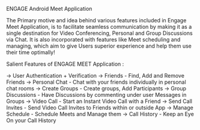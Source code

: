 ENGAGE Android Meet Application

The Primary motive and idea behind various features included in Engage Meet Application, is to facilitate seamless communication  by making it as a single destination for Video Conferencing, Personal and Group Discussions via Chat.
It is also incorporated with features like Meet scheduling and managing, which aim to give Users superior experience and help them use their time optimally!

Salient Features of ENGAGE MEET Application :

-> User Authentication + Verification
-> Friends - Find, Add and Remove Friends
-> Personal Chat - Chat with your friends individually in personal chat rooms
-> Create Groups - Create groups, Add Participants
-> Group Discussions - Have Discussions by commenting under user Messages in Groups
-> Video Call - Start an Instant Video Call with a Friend
-> Send Call Invites - Send Video Call Invites to Friends within or outside App
-> Manage Schedule - Schedule Meets and Manage them
-> Call History - Keep an Eye On your Call History





